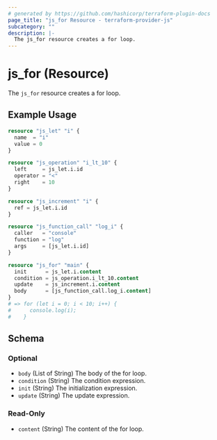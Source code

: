 ```yaml
---
# generated by https://github.com/hashicorp/terraform-plugin-docs
page_title: "js_for Resource - terraform-provider-js"
subcategory: ""
description: |-
  The js_for resource creates a for loop.
---
```


# js_for (Resource)

The `js_for` resource creates a for loop.

## Example Usage

```terraform
resource "js_let" "i" {
  name  = "i"
  value = 0
}

resource "js_operation" "i_lt_10" {
  left     = js_let.i.id
  operator = "<"
  right    = 10
}

resource "js_increment" "i" {
  ref = js_let.i.id
}

resource "js_function_call" "log_i" {
  caller   = "console"
  function = "log"
  args     = [js_let.i.id]
}

resource "js_for" "main" {
  init      = js_let.i.content
  condition = js_operation.i_lt_10.content
  update    = js_increment.i.content
  body      = [js_function_call.log_i.content]
}
# => for (let i = 0; i < 10; i++) {
#      console.log(i);
#    }
```

<!-- schema generated by tfplugindocs -->
## Schema

### Optional

- `body` (List of String) The body of the for loop.
- `condition` (String) The condition expression.
- `init` (String) The initialization expression.
- `update` (String) The update expression.

### Read-Only

- `content` (String) The content of the for loop.
